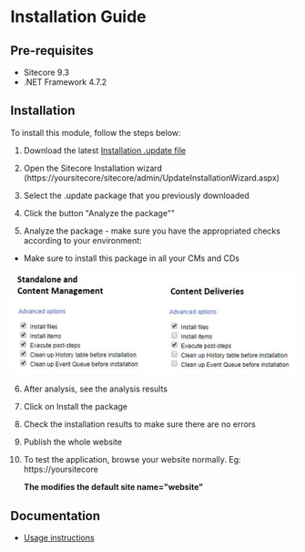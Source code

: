 # Installation Guide

## Pre-requisites

- Sitecore 9.3
- .NET Framework 4.7.2

## Installation

To install this module, follow the steps below:

1. Download the latest [Installation .update file](https://github.com/Sitecore-Hackathon/2020-Team-Go-Horse/blob/master/sc.package)

2. Open the Sitecore Installation wizard (https://yoursitecore/sitecore/admin/UpdateInstallationWizard.aspx)

3. Select the .update package that you previously downloaded 

4. Click the button "Analyze the package""

5. Analyze the package - make sure you have the appropriated checks according to your environment:
* Make sure to install this package in all your CMs and CDs

![Analyze the package](images/analyze-pack.jpg?raw=true "Analyze the package") 

6. After analysis, see the analysis results

7. Click on Install the package

8. Check the installation results to make sure there are no errors

9. Publish the whole website

10. To test the application, browse your website normally. Eg: https://yoursitecore


    **The modifies the default site name="website"**



## Documentation

* [Usage instructions](usage.md)